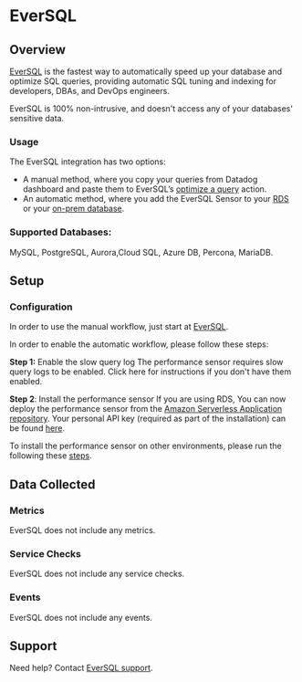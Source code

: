 # EverSQL

## Overview

[EverSQL][1] is the fastest way to automatically speed up your database and optimize SQL queries, providing automatic SQL tuning and indexing for developers, DBAs, and DevOps engineers.

EverSQL is 100% non-intrusive, and doesn't access any of your databases' sensitive data.

### Usage

The EverSQL integration has two options:

- A manual method, where you copy your queries from Datadog dashboard and paste them to EverSQL’s [optimize a query][2] action.
- An automatic method, where you add the EverSQL Sensor to your [RDS][3] or your [on-prem database][4].

### Supported Databases: 
MySQL, PostgreSQL, Aurora,Cloud SQL, Azure DB, Percona, MariaDB.

## Setup

### Configuration
In order to use the manual workflow, just start at [EverSQL][2].

In order to enable the automatic workflow, please follow these steps:

**Step 1:** Enable the slow query log
The performance sensor requires slow query logs to be enabled.
Click here for instructions if you don't have them enabled.

**Step 2**: Install the performance sensor
If you are using RDS, You can now deploy the performance sensor from the [Amazon Serverless Application repository][3].
Your personal API key (required as part of the installation) can be found [here][5].

To install the performance sensor on other environments, please run the following these [steps][6].


## Data Collected

### Metrics

EverSQL does not include any metrics.

### Service Checks

EverSQL does not include any service checks.

### Events

EverSQL does not include any events.

## Support

Need help? Contact [EverSQL support][7].

[1]: https://www.eversql.com/
[2]: https://www.eversql.com/sql-query-optimizer/ 
[3]: https://serverlessrepo.aws.amazon.com/applications/arn:aws:serverlessrepo:us-east-2:196422412051:applications~EverSQL-Performance-Sensor 

[4]: https://www.eversql.com/sensors/
[5]: https://www.eversql.com/edit-user-profile/ 
[6]: https://www.eversql.com/sensors/ 
[7]: https://eversql.freshdesk.com/support/tickets/new 